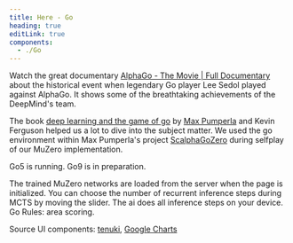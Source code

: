 ```yaml
---
title: Here - Go
heading: true
editLink: true
components:
  - ./Go
---
```


Watch the great documentary [AlphaGo - The Movie | Full Documentary](https://www.youtube.com/watch?v=WXuK6gekU1Y)
about the historical event when legendary Go player Lee Sedol played against AlphaGo. It shows some of the
breathtaking achievements of the DeepMind's team.

The book
[deep learning and the game of go](https://www.manning.com/books/deep-learning-and-the-game-of-go) by [Max Pumperla](https://maxpumperla.com/) and Kevin Ferguson
helped us a lot to dive into the subject matter. We used the go environment within Max Pumperla's project [ScalphaGoZero](https://maxpumperla.com/ScalphaGoZero/) during selfplay of our MuZero implementation.

<go title="Game Go" />

Go5 is running. Go9 is in preparation.

The trained MuZero networks are loaded from the server when the page is initialized. You can choose the number of recurrent inference steps during MCTS by moving the slider.
The ai does all inference steps on your device. Go Rules: area scoring.

Source UI components: [tenuki](https://github.com/aprescott/tenuki), [Google Charts](https://developers.google.com/chart)




